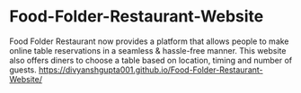 # Food-Folder-Restaurant-Website

Food Folder Restaurant now provides a platform that allows people to make online table reservations in a seamless & hassle-free manner.
This website also offers diners to choose a table based on location, timing and number of guests.
https://divyanshgupta001.github.io/Food-Folder-Restaurant-Website/
